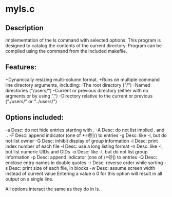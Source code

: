 # myls.c
## Description
Implementation of the ls command with selected options.
This program is designed to catalog the contents of the current directory.
Program can be compiled using the <make> command from the included makefile.

## Features:
+Dynamically resizing multi-column format.
+Runs on multiple command line directory arguments, including:
  -The root directory ("/")
  -Named directories ("/users/")
  -Current or previous directory (either with no argments or by using ".")
  -Directory relative to the current or previous ("./users/" or "../users/")

## Options included:
  -a   Desc: do not hide entries starting with .
  -A   Desc: do not list implied . and ..
  -F   Desc: append indicator (one of *=@|/) to entries
  -g   Desc: like -l, but do not list owner
  -G   Desc: inhibit display of group information
  -i   Desc: print index number of each file
  -l   Desc: use a long listing format
  -n   Desc: like -l, but list numeric UIDs and GIDs
  -o   Desc: like -l, but do not list group information
  -p   Desc: append indicator (one of /=@|) to entries
  -Q   Desc: enclose entry names in double quotes
  -r   Desc: reverse order while sorting
  -s   Desc: print size of each file, in blocks
  -w   Desc: assume screen width instead of current value
             Entering a value o 0 for this option will result in all output on a single line.

All options interact the same as they do in ls.